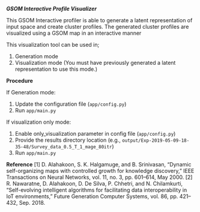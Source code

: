 **_GSOM Interactive Profile Visualizer_**

This GSOM Interactive profiler is able to generate a latent representation 
of input space and create cluster profiles. The generated cluster profiles 
are visualized using a GSOM map in an interactive manner

This visualization tool can be used in;
1. Generation mode 
2. Visualization mode (You must have previously generated a latent 
representation to use this mode.) 

**Procedure**
  
If Generation mode:
1. Update the configuration file (`app/config.py`)
2. Run `app/main.py`

If visualization only mode:
1. Enable only_visualization parameter in config file (`app/config.py`)
2. Provide the results directory location (e.g., `output/Exp-2019-05-09-18-35-48/Survey_data_0.5_T_1_mage_80itr`)
3. Run `app/main.py`

**Reference**
[1] D. Alahakoon, S. K. Halgamuge, and B. Srinivasan, “Dynamic self-organizing maps with controlled growth for knowledge discovery,” IEEE Transactions on Neural Networks, vol. 11, no. 3, pp. 601–614, May 2000.
[2] R. Nawaratne, D. Alahakoon, D. De Silva, P. Chhetri, and N. Chilamkurti, “Self-evolving intelligent algorithms for facilitating data interoperability in IoT environments,” Future Generation Computer Systems, vol. 86, pp. 421–432, Sep. 2018.
